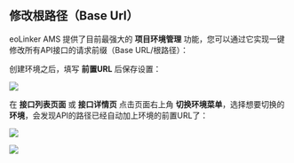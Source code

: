 ## 修改根路径（Base Url）
eoLinker AMS 提供了目前最强大的 **项目环境管理** 功能，您可以通过它实现一键修改所有API接口的请求前缀（Base URL/根路径）：

创建环境之后，填写 **前置URL** 后保存设置：

![](http://data.eolinker.com/course/Wd6IXx8fefc0e0fef50f765a32e0016bf792c3bf0c58dd1)

在 **接口列表页面** 或 **接口详情页** 点击页面右上角 **切换环境菜单**，选择想要切换的 **环境**，会发现API的路径已经自动加上环境的前置URL了：

![](http://data.eolinker.com/course/ysQ3VPR6e76b36459ade9fc4e98a529d7fdd8da662b9308)

![](http://data.eolinker.com/course/XLC7Z5lf9cc2caef0ff230c5952f2d08b899c9d6f4fdb41)